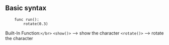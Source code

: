 ## Basic syntax 
```
    func run():
        rotate(0.3)
```
Built-In Function:`</br>`
`<show()>` --> show the character
`<rotate()>` --> rotate the character
